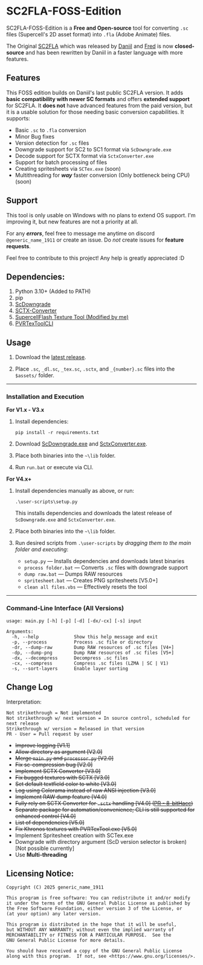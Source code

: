 # SC2FLA-FOSS-Edition

SC2FLA-FOSS-Edition is a **Free and Open-source** tool for converting `.sc` files (Supercell's 2D asset format) into `.fla` (Adobe Animate) files.

The Original [SC2FLA](https://github.com/sc-workshop/SC) which was released by [Daniil](https://github.com/daniil-sv) and [Fred](https://github.com/pavidloq) is now **closed-source** and has been rewritten by Daniil in a faster language with more features.


## Features

This FOSS edition builds on Daniil's last public SC2FLA version. It adds **basic compatibility with newer SC formats** and offers **extended support** for SC2FLA. It **does not** have advanced features from the paid version, but it is a usable solution for those needing basic conversion capabilities. It supports:

- Basic `.sc` to `.fla` conversion
- Minor Bug fixes
- Version detection for `.sc` files
- Downgrade support for SC2 to SC1 format via `ScDowngrade.exe`
- Decode support for SCTX format via `SctxConverter.exe`
- Support for batch processing of files
- Creating spritesheets via `SCTex.exe` (soon)
- Multithreading for _**way**_  faster conversion (Only bottleneck being CPU) (soon)


## Support

This tool is only usable on Windows with no plans to extend OS support. I'm improving it, but new features are not a priority at all.

For any **_errors_**, feel free to message me anytime on discord `@generic_name_1911` or create an issue. Do _not_ create issues for **feature requests**. 

Feel free to contribute to this project! Any help is greatly appreciated :D

## Dependencies:

1. Python 3.10+ (Added to PATH)
2. pip
3. [ScDowngrade](https://github.com/Daniil-SV/ScDowngrade/releases)
4. [SCTX-Converter](https://github.com/Daniil-SV/SCTX-Converter/releases)
5. [SupercellFlash Texture Tool (Modified by me)](https://github.com/sc-workshop/SupercellFlash)
6. [PVRTexToolCLI](https://docs.imgtec.com/tools-manuals/pvrtextool-manual/html/topics/pvrtextool-cli.html)

## Usage

1. Download the [latest release](https://github.com/GenericName1911/SC2FLA-FOSS-Edition/releases/).

2. Place `.sc`, `_dl.sc`, `_tex.sc`, `.sctx`, and `_{number}.sc` files into the `$assets/` folder.

---

### Installation and Execution

**For V1.x - V3.x**

1. Install dependencies:

   ```
   pip install -r requirements.txt
   ```

2. Download [ScDowngrade.exe](https://github.com/Daniil-SV/ScDowngrade/releases) and [SctxConverter.exe](https://github.com/Daniil-SV/SCTX-Converter/releases).

3. Place both binaries into the `~\lib` folder.

4. Run `run.bat` or execute via CLI.

**For V4.x+**

1. Install dependencies manually as above, or run:

   ```
   .\user-scripts\setup.py
   ```

   This installs dependencies and downloads the latest release of `ScDowngrade.exe` and `SctxConverter.exe`.

2. Place both binaries into the `~\lib` folder.

3. Run desired scripts from `.\user-scripts` by _dragging them to the main folder and executing_:

   * `setup.py` — Installs dependencies and downloads latest binaries
   * `process folder.bat` — Converts `.sc` files with downgrade support
   * `dump raw.bat` — Dumps RAW resources
   * `spritesheet.bat` — Creates PNG spritesheets [V5.0+]
   * `clean all files.vbs` — Effectively resets the tool

---

### Command-Line Interface (All Versions)

```
usage: main.py [-h] [-p] [-d] [-dx/-cx] [-s] input

Arguments:
  -h, --help             Show this help message and exit  
  -p, --process          Process .sc file or directory  
  -dr, --dump-raw        Dump RAW resources of .sc files [V4+]
  -dp, --dump-png        Dump RAW resources of .sc files [V5+]  
  -dx, --decompress      Decompress .sc files  
  -cx, --compress        Compress .sc files (LZMA | SC | V1)  
  -s, --sort-layers      Enable layer sorting  
```


## Change Log

Interpretation:

```
Not strikethrough = Not implemented  
Not strikethrough w/ next version = In source control, scheduled for next release  
Strikethrough w/ version = Released in that version
PR - User = Pull request by user  
```

* ~~Improve logging [V1.1]~~
* ~~Allow directory as argument [V2.0]~~
* ~~Merge `main.py` and `processor.py` [V2.0]~~
* ~~Fix sc-compression bug [V2.0]~~
* ~~Implement SCTX Converter [V3.0]~~
* ~~Fix bugged textures with SCTX [V3.0]~~
* ~~Set default textfield color to white [V3.0]~~
* ~~Log using Colorama instead of raw ANSI injection [V3.0]~~
* ~~Implement RAW dump feature [V4.0]~~
* ~~Fully rely on SCTX Converter for `.sctx` handling [V4.0] ([PR - 8-bitHacc](https://github.com/GenericName1911/SC2FLA-FOSS-Edition/pull/2))~~
* ~~Separate package for automation/convenience; CLI is still supported for enhanced control [V4.0]~~
* ~~List of dependencies [V5.0]~~
* ~~Fix Khronos textures with PVRTexTool.exe [V5.0]~~
* Implement Spritesheet creation with SCTex.exe
* Downgrade with directory argument (ScD version selector is broken) [Not possible currently]
* Use **Multi-threading**


## Licensing Notice:

```
Copyright (C) 2025 generic_name_1911

This program is free software: You can redistribute it and/or modify
it under the terms of the GNU General Public License as published by
the Free Software Foundation, either version 3 of the License, or
(at your option) any later version.

This program is distributed in the hope that it will be useful,
but WITHOUT ANY WARRANTY; without even the implied warranty of
MERCHANTABILITY or FITNESS FOR A PARTICULAR PURPOSE.  See the
GNU General Public License for more details.

You should have received a copy of the GNU General Public License
along with this program.  If not, see <https://www.gnu.org/licenses/>.
```
